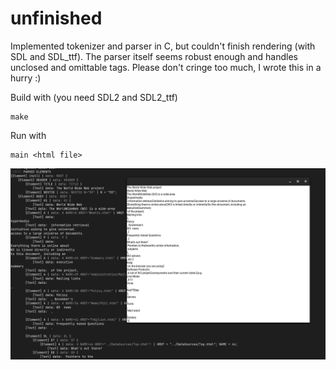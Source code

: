 # unfinished

Implemented tokenizer and parser in C, but couldn't finish rendering (with SDL and SDL_ttf). The parser itself seems robust enough and handles unclosed and omittable tags. Please don't cringe too much, I wrote this in a hurry :)

Build with (you need SDL2 and SDL2_ttf)
```
make
```

Run with 
```
main <html file>
```

![screen](screen.png)